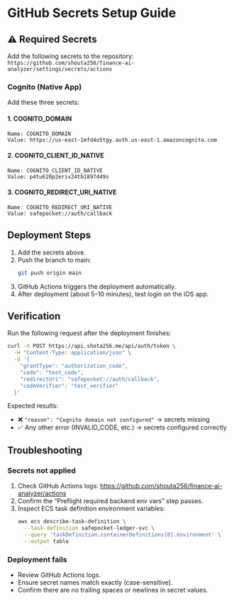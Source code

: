 # GitHub Secrets Setup Guide

## ⚠️ Required Secrets

Add the following secrets to the repository:  
`https://github.com/shouta256/finance-ai-analyzer/settings/secrets/actions`

### Cognito (Native App)

Add these three secrets:

#### 1. COGNITO_DOMAIN
```
Name: COGNITO_DOMAIN
Value: https://us-east-1mfd4o5tgy.auth.us-east-1.amazoncognito.com
```

#### 2. COGNITO_CLIENT_ID_NATIVE
```
Name: COGNITO_CLIENT_ID_NATIVE
Value: p4tu620p2eriv24tb1897d49s
```

#### 3. COGNITO_REDIRECT_URI_NATIVE
```
Name: COGNITO_REDIRECT_URI_NATIVE
Value: safepocket://auth/callback
```

## Deployment Steps

1. Add the secrets above.
2. Push the branch to main:
   ```bash
   git push origin main
   ```
3. GitHub Actions triggers the deployment automatically.
4. After deployment (about 5–10 minutes), test login on the iOS app.

## Verification

Run the following request after the deployment finishes:

```bash
curl -X POST https://api.shota256.me/api/auth/token \
  -H "Content-Type: application/json" \
  -d '{
    "grantType": "authorization_code",
    "code": "test_code",
    "redirectUri": "safepocket://auth/callback",
    "codeVerifier": "test_verifier"
  }'
```

Expected results:
- ❌ `"reason": "Cognito domain not configured"` → secrets missing
- ✅ Any other error (INVALID_CODE, etc.) → secrets configured correctly

## Troubleshooting

### Secrets not applied
1. Check GitHub Actions logs: https://github.com/shouta256/finance-ai-analyzer/actions
2. Confirm the “Preflight required backend env vars” step passes.
3. Inspect ECS task definition environment variables:
   ```bash
   aws ecs describe-task-definition \
     --task-definition safepocket-ledger-svc \
     --query 'taskDefinition.containerDefinitions[0].environment' \
     --output table
   ```

### Deployment fails
- Review GitHub Actions logs.
- Ensure secret names match exactly (case-sensitive).
- Confirm there are no trailing spaces or newlines in secret values.
